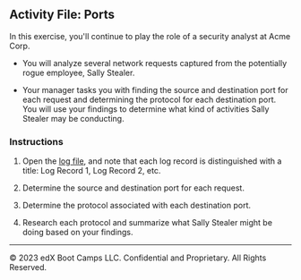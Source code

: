 ## Activity File: Ports 

In this exercise, you'll continue to play the role of a security analyst at Acme Corp. 

- You will analyze several network requests captured from the potentially rogue employee, Sally Stealer.

- Your manager tasks you with finding the source and destination port for each request and determining the protocol for each destination port. You will use your findings to determine what kind of activities Sally Stealer may be conducting.

### Instructions 
   
   1. Open the [log file](../../../Resources/secondlogfile), and note that each log record is distinguished with a title: Log Record 1, Log Record 2, etc.
   
  2. Determine the source and destination port for each request.
   
  3.  Determine the protocol associated with each destination port.

  4.  Research each protocol and summarize what Sally Stealer might be doing based on your findings.

---
&copy; 2023 edX Boot Camps LLC. Confidential and Proprietary. All Rights Reserved.